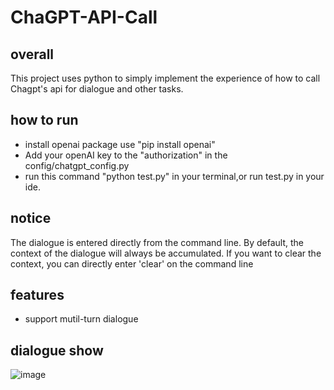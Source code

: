 # ChaGPT-API-Call

## overall
This project uses python to simply implement the experience of how to call Chagpt's api for dialogue and other tasks.

## how to run
- install openai package use "pip install openai"
- Add your openAI key to the "authorization" in the config/chatgpt_config.py
- run this command "python test.py" in your terminal,or run test.py in your ide.

## notice
The dialogue is entered directly from the command line. By default, the context of the dialogue will always be accumulated. If you want to clear the context, you can directly enter 'clear' on the command line

## features
- support mutil-turn dialogue

## dialogue show
![image](https://user-images.githubusercontent.com/17317538/222915367-f49b5171-0461-4538-ac10-9f1a5b1938b4.png)
